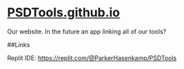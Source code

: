 # [PSDTools.github.io](https://PSDTools.github.io/)

Our website. In the future an app linking all of our tools?

##Links

Replit IDE: https://replit.com/@ParkerHasenkamp/PSDTools
